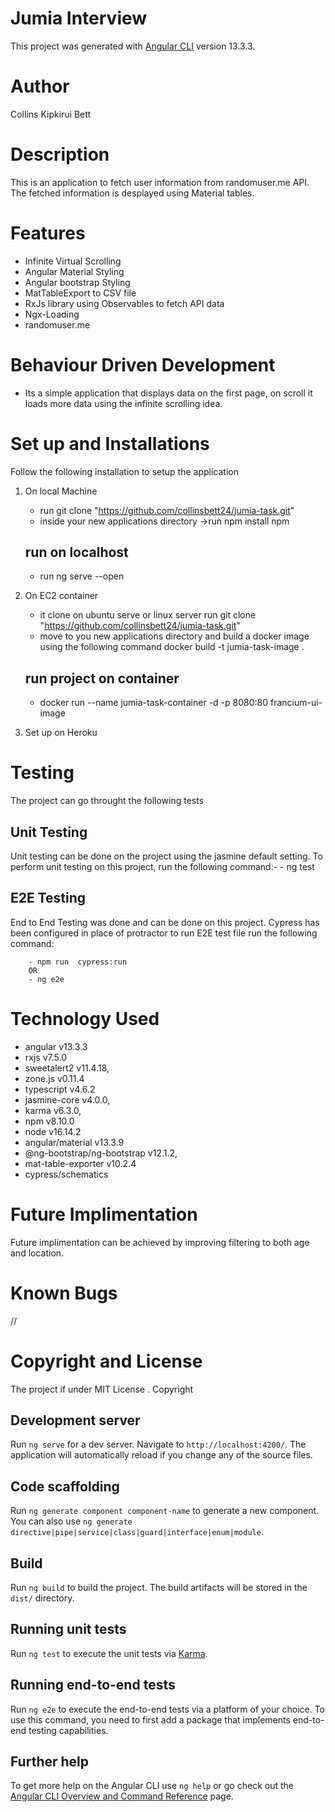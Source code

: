 # Jumia Interview

This project was generated with [Angular CLI](https://github.com/angular/angular-cli) version 13.3.3.

# Author
Collins Kipkirui Bett

# Description
This is an application to fetch user information from randomuser.me API. The fetched information is desplayed using Material tables. 

# Features
- Infinite Virtual Scrolling
- Angular Material Styling
- Angular bootstrap Styling
- MatTableExport to CSV file
- RxJs library using Observables to fetch API data
- Ngx-Loading
- randomuser.me

# Behaviour Driven Development
- Its a simple application that displays data on the first page, on scroll it loads more data using the infinite scrolling idea.

# Set up and Installations
Follow the following installation to setup the application
1. On local Machine
    - run git clone "https://github.com/collinsbett24/jumia-task.git"
    - inside your new applications directory 
        ->run npm install npm
    ## run on localhost
    - run ng serve --open


2. On EC2 container
    - it clone on ubuntu serve or linux server
        run git clone "https://github.com/collinsbett24/jumia-task.git"
    - move to you new applications directory and build a docker image using the following command
        docker build -t jumia-task-image .
    ## run project on container
    - docker run --name jumia-task-container -d -p 8080:80 francium-ui-image

3. Set up on Heroku


# Testing
The project can go throught the following tests

## Unit Testing
 Unit testing can be done on the project using the jasmine default setting. To perform unit testing on this project, run the following command:-
        - ng test 

 ## E2E Testing
 End to End Testing was done and can be done on this project.
    Cypress has been configured in place of protractor to run E2E test file run the following command:

        - npm run  cypress:run
        OR
        - ng e2e



# Technology Used
- angular v13.3.3
- rxjs v7.5.0
- sweetalert2 v11.4.18,
- zone.js v0.11.4
- typescript v4.6.2
- jasmine-core v4.0.0,
- karma v6.3.0,
- npm v8.10.0
- node v16.14.2
- angular/material v13.3.9
- @ng-bootstrap/ng-bootstrap v12.1.2,
- mat-table-exporter v10.2.4
- cypress/schematics

# Future Implimentation
Future implimentation can be achieved by improving filtering to both age and location.

# Known Bugs
//

# Copyright and License
The project if under MIT License . Copyright 

## Development server

Run `ng serve` for a dev server. Navigate to `http://localhost:4200/`. The application will automatically reload if you change any of the source files.

## Code scaffolding

Run `ng generate component component-name` to generate a new component. You can also use `ng generate directive|pipe|service|class|guard|interface|enum|module`.

## Build

Run `ng build` to build the project. The build artifacts will be stored in the `dist/` directory.

## Running unit tests

Run `ng test` to execute the unit tests via [Karma](https://karma-runner.github.io).

## Running end-to-end tests

Run `ng e2e` to execute the end-to-end tests via a platform of your choice. To use this command, you need to first add a package that implements end-to-end testing capabilities.

## Further help

To get more help on the Angular CLI use `ng help` or go check out the [Angular CLI Overview and Command Reference](https://angular.io/cli) page.

